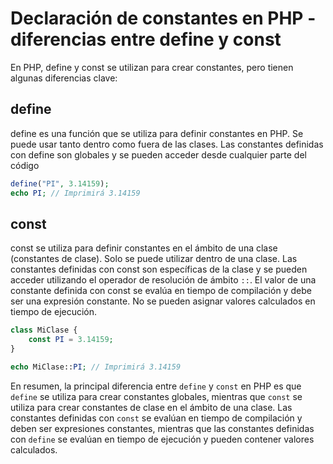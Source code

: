 # Declaración de constantes en PHP - diferencias entre define y const

En PHP, define y const se utilizan para crear constantes, pero tienen algunas diferencias clave:

## define
define es una función que se utiliza para definir constantes en PHP.
Se puede usar tanto dentro como fuera de las clases.
Las constantes definidas con define son globales y se pueden acceder desde cualquier parte del código

```php
define("PI", 3.14159);
echo PI; // Imprimirá 3.14159

```
## const
const se utiliza para definir constantes en el ámbito de una clase (constantes de clase).
Solo se puede utilizar dentro de una clase.
Las constantes definidas con const son específicas de la clase y se pueden acceder utilizando el operador de resolución de ámbito `::`.
El valor de una constante definida con const se evalúa en tiempo de compilación y debe ser una expresión constante. No se pueden asignar valores calculados en tiempo de ejecución.

```php
class MiClase {
    const PI = 3.14159;
}

echo MiClase::PI; // Imprimirá 3.14159
```
En resumen, la principal diferencia entre `define` y `const` en PHP es que `define` se utiliza para crear constantes globales, mientras que `const` se utiliza para crear constantes de clase en el ámbito de una clase. Las constantes definidas con `const` se evalúan en tiempo de compilación y deben ser expresiones constantes, mientras que las constantes definidas con `define` se evalúan en tiempo de ejecución y pueden contener valores calculados.